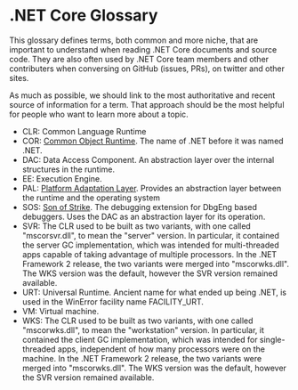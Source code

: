 .NET Core Glossary
===

This glossary defines terms, both common and more niche, that are important to understand when reading .NET Core documents and source code. They are also often used by .NET Core team members and other contributers when conversing on GitHub (issues, PRs), on twitter and other sites.

As much as possible, we should link to the most authoritative and recent source of information for a term. That approach should be the most helpful for people who want to learn more about a topic.

* CLR: Common Language Runtime
* COR: [Common Object Runtime](http://www.danielmoth.com/Blog/mscorlibdll.aspx). The name of .NET before it was named .NET.
* DAC: Data Access Component. An abstraction layer over the internal structures in the runtime.
* EE: Execution Engine. 
* PAL: [Platform Adaptation Layer](http://archive.oreilly.com/pub/a/dotnet/2002/03/04/rotor.html). Provides an abstraction layer between the runtime and the operating system
* SOS: [Son of Strike](http://blogs.msdn.com/b/jasonz/archive/2003/10/21/53581.aspx). The debugging extension for DbgEng based debuggers. Uses the DAC as an abstraction layer for its operation.
* SVR: The CLR used to be built as two variants, with one called "mscorsvr.dll", to mean the "server" version. In particular, it contained the server GC implementation, which was intended for multi-threaded apps capable of taking advantage of multiple processors. In the .NET Framework 2 release, the two variants were merged into "mscorwks.dll". The WKS version was the default, however the SVR version remained available.
* URT: Universal Runtime. Ancient name for what ended up being .NET, is used in the WinError facility name FACILITY_URT.
* VM: Virtual machine.
* WKS: The CLR used to be built as two variants, with one called "mscorwks.dll", to mean the "workstation" version. In particular, it contained the client GC implementation, which was intended for single-threaded apps, independent of how many processors were on the machine. In the .NET Framework 2 release, the two variants were merged into "mscorwks.dll". The WKS version was the default, however the SVR version remained available.